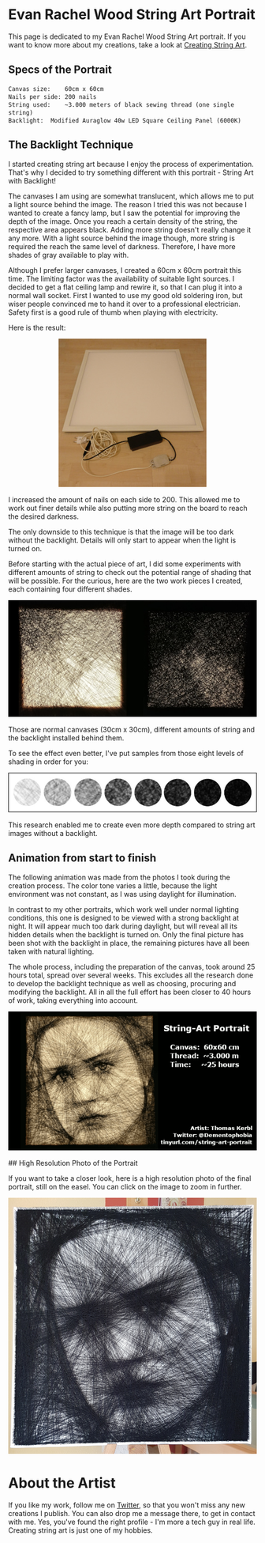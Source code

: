 # Evan Rachel Wood String Art Portrait

This page is dedicated to my Evan Rachel Wood String Art portrait. If you want to know more about my creations, take a look at [Creating String Art](../README.md#creating-string-art).

## Specs of the Portrait

```
Canvas size:	60cm x 60cm
Nails per side:	200 nails
String used:	~3.000 meters of black sewing thread (one single string)
Backlight:	Modified Auraglow 40w LED Square Ceiling Panel (6000K)
```

## The Backlight Technique

I started creating string art because I enjoy the process of experimentation. That's why I decided to try something different with this portrait - String Art with Backlight!

The canvases I am using are somewhat translucent, which allows me to put a light source behind the image. The reason I tried this was not because I wanted to create a fancy lamp, but I saw the potential for improving the depth of the image. Once you reach a certain density of the string, the respective area appears black. Adding more string doesn't really change it any more. With a light source behind the image though, more string is required the reach the same level of darkness. Therefore, I have more shades of gray available to play with.

Although I prefer larger canvases, I created a 60cm x 60cm portrait this time. The limiting factor was the availability of suitable light sources. I decided to get a flat ceiling lamp and rewire it, so that I can plug it into a normal wall socket. First I wanted to use my good old soldering iron, but wiser people convinced me to hand it over to a professional electrician. Safety first is a good rule of thumb when playing with electricity. 

Here is the result:

<p align="center"><img src="./images/lamp_modified.jpg"></p>
I increased the amount of nails on each side to 200. This allowed me to work out finer details while also putting more string on the board to reach the desired darkness.

The only downside to this technique is that the image will be too dark without the backlight. Details will only start to appear when the light is turned on.

Before starting with the actual piece of art, I did some experiments with different amounts of string to check out the potential range of shading that will be possible. For the curious, here are the two work pieces I created, each containing four different shades.

<p align="center"><img src="./images/shading_research.jpg"></p>
Those are normal canvases (30cm x 30cm), different amounts of string and the backlight installed behind them.

To see the effect even better, I've put samples from those eight levels of shading in order for you:

<p align="center"><img src="./images/shading_research_samples.jpg"></p>
This research enabled me to create even more depth compared to string art images without a backlight. 

## Animation from start to finish

The following animation was made from the photos I took during the creation process. The color tone varies a little, because the light environment was not constant, as I was using daylight for illumination.

In contrast to my other portraits, which work well under normal lighting conditions, this one is designed to be viewed with a strong backlight at night. It will appear much too dark during daylight, but will reveal all its hidden details when the backlight is turned on. Only the final picture has been shot with the backlight in place, the remaining pictures have all been taken with natural lighting.

The whole process, including the preparation of the canvas, took around 25 hours total, spread over several weeks. This excludes all the research done to develop the backlight technique as well as choosing, procuring and modifying the backlight. All in all the full effort has been closer to 40 hours of work, taking everything into account.

<p align="center"><img src="./images/evan_rachel_wood_animation.gif"></p>
## High Resolution Photo of the Portrait

If you want to take a closer look, here is a high resolution photo of the final portrait, still on the easel. You can click on the image to zoom in further.

![Evan Rachel Wood String Art High Resolution](./images/high_res_on_easel.jpg)

# About the Artist

If you like my work, follow me on [Twitter](https://twitter.com/Dementophobia), so that you won't miss any new creations I publish. You can also drop me a message there, to get in contact with me. Yes, you've found the right profile - I'm more a tech guy in real life. Creating string art is just one of my hobbies.